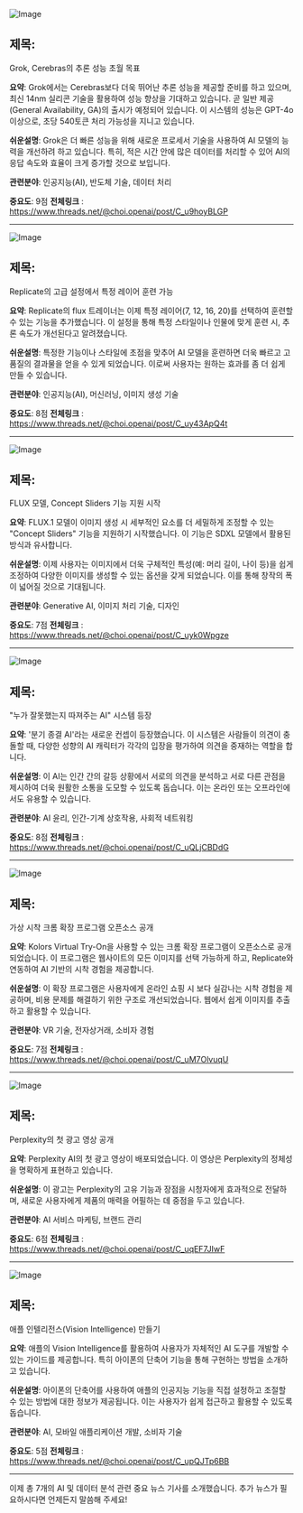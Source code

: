 ![Image](https://scontent-iad3-2.cdninstagram.com/v/t51.71878-15/458944070_555186886836995_2793796391761050506_n.jpg?_nc_cat=111&ccb=1-7&_nc_sid=18de74&_nc_ohc=s3pxHpuD2IwQ7kNvgHSgu3w&_nc_ht=scontent-iad3-2.cdninstagram.com&edm=ACx9VUEEAAAA&_nc_gid=A1_qTrLQvxNp3j40PWOIEJa&oh=00_AYCkiGM9SgzGYtP-ItuEeN7s2AY7Nog77TM2qjU7X-VuqQ&oe=66E699DE)

## 제목:
Grok, Cerebras의 추론 성능 초월 목표

**요약**:
Grok에서는 Cerebras보다 더욱 뛰어난 추론 성능을 제공할 준비를 하고 있으며, 최신 14nm 실리콘 기술을 활용하여 성능 향상을 기대하고 있습니다. 곧 일반 제공(General Availability, GA)의 출시가 예정되어 있습니다. 이 시스템의 성능은 GPT-4o이상으로, 초당 540토큰 처리 가능성을 지니고 있습니다.

**쉬운설명**:
Grok은 더 빠른 성능을 위해 새로운 프로세서 기술을 사용하여 AI 모델의 능력을 개선하려 하고 있습니다. 특히, 적은 시간 안에 많은 데이터를 처리할 수 있어 AI의 응답 속도와 효율이 크게 증가할 것으로 보입니다.

**관련분야**:
인공지능(AI), 반도체 기술, 데이터 처리

**중요도**: 9점
**전체링크** : https://www.threads.net/@choi.openai/post/C_u9hoyBLGP

---

![Image](https://scontent-iad3-1.cdninstagram.com/v/t51.29350-15/459045770_864986435694712_8606809391112930410_n.jpg?_nc_cat=110&ccb=1-7&_nc_sid=18de74&_nc_ohc=WKAyp49UWr8Q7kNvgHqloxL&_nc_ht=scontent-iad3-1.cdninstagram.com&edm=ACx9VUEEAAAA&_nc_gid=A1_qTrLQvxNp3j40PWOIEJa&oh=00_AYCEx7v0HaDvii4SDFp_ORmMtI-jE9GrArHTrrUo7hUM1g&oe=66E69E66)

## 제목:
Replicate의 고급 설정에서 특정 레이어 훈련 가능

**요약**:
Replicate의 flux 트레이너는 이제 특정 레이어(7, 12, 16, 20)를 선택하여 훈련할 수 있는 기능을 추가했습니다. 이 설정을 통해 특정 스타일이나 인물에 맞게 훈련 시, 추론 속도가 개선된다고 알려졌습니다.

**쉬운설명**:
특정한 기능이나 스타일에 초점을 맞추어 AI 모델을 훈련하면 더욱 빠르고 고품질의 결과물을 얻을 수 있게 되었습니다. 이로써 사용자는 원하는 효과를 좀 더 쉽게 만들 수 있습니다.

**관련분야**:
인공지능(AI), 머신러닝, 이미지 생성 기술

**중요도**: 8점
**전체링크** : https://www.threads.net/@choi.openai/post/C_uy43ApQ4t

---

![Image](https://scontent-iad3-1.cdninstagram.com/v/t51.29350-15/458962337_873256038064049_7120951373012950067_n.jpg?_nc_cat=107&ccb=1-7&_nc_sid=18de74&_nc_ohc=6r_MnGWJBskQ7kNvgHcxd73&_nc_ht=scontent-iad3-1.cdninstagram.com&edm=ACx9VUEEAAAA&_nc_gid=A1_qTrLQvxNp3j40PWOIEJa&oh=00_AYD1O5NG943ciES0QbEXygLcGi6O8sGGjn7Q9rPQgM4XvQ&oe=66E6A7E9)

## 제목:
FLUX 모델, Concept Sliders 기능 지원 시작

**요약**:
FLUX.1 모델이 이미지 생성 시 세부적인 요소를 더 세밀하게 조정할 수 있는 "Concept Sliders" 기능을 지원하기 시작했습니다. 이 기능은 SDXL 모델에서 활용된 방식과 유사합니다.

**쉬운설명**:
이제 사용자는 이미지에서 더욱 구체적인 특성(예: 머리 길이, 나이 등)을 쉽게 조정하여 다양한 이미지를 생성할 수 있는 옵션을 갖게 되었습니다. 이를 통해 창작의 폭이 넓어질 것으로 기대됩니다.

**관련분야**:
Generative AI, 이미지 처리 기술, 디자인

**중요도**: 7점
**전체링크** : https://www.threads.net/@choi.openai/post/C_uyk0Wpgze

---

![Image](https://scontent-iad3-1.cdninstagram.com/v/t51.71878-15/459121210_1547587952525773_4711315658828503770_n.jpg?_nc_cat=101&ccb=1-7&_nc_sid=18de74&_nc_ohc=cEHeFwvw0JsQ7kNvgEC7R9L&_nc_ht=scontent-iad3-1.cdninstagram.com&edm=ACx9VUEEAAAA&_nc_gid=A1_qTrLQvxNp3j40PWOIEJa&oh=00_AYC7DuXi1tw5UoXdfMfi3mKVQ2ZIS7LkYqBOGJWznweWJw&oe=66E68A9F)

## 제목:
"누가 잘못했는지 따져주는 AI" 시스템 등장

**요약**:
'분기 종결 AI'라는 새로운 컨셉이 등장했습니다. 이 시스템은 사람들이 의견이 충돌할 때, 다양한 성향의 AI 캐릭터가 각각의 입장을 평가하여 의견을 중재하는 역할을 합니다.

**쉬운설명**:
이 AI는 인간 간의 갈등 상황에서 서로의 의견을 분석하고 서로 다른 관점을 제시하여 더욱 원활한 소통을 도모할 수 있도록 돕습니다. 이는 온라인 또는 오프라인에서도 유용할 수 있습니다.

**관련분야**:
AI 윤리, 인간-기계 상호작용, 사회적 네트워킹

**중요도**: 8점
**전체링크** : https://www.threads.net/@choi.openai/post/C_uQLjCBDdG

---

![Image](https://scontent-iad3-1.cdninstagram.com/v/t51.71878-15/459199314_1172766143806031_2290012814230354961_n.jpg?_nc_cat=105&ccb=1-7&_nc_sid=18de74&_nc_ohc=JuR0S77uIAQQ7kNvgEWUM4y&_nc_ht=scontent-iad3-2.cdninstagram.com&edm=ACx9VUEEAAAA&_nc_gid=A1_qTrLQvxNp3j40PWOIEJa&oh=00_AYCOmCkhvtaqCUhc47pjQJ_xPq4e37WtMDXQ8cMSHWTGjw&oe=66E69754)

## 제목:
가상 시착 크롬 확장 프로그램 오픈소스 공개

**요약**:
Kolors Virtual Try-On을 사용할 수 있는 크롬 확장 프로그램이 오픈소스로 공개되었습니다. 이 프로그램은 웹사이트의 모든 이미지를 선택 가능하게 하고, Replicate와 연동하여 AI 기반의 시착 경험을 제공합니다.

**쉬운설명**:
이 확장 프로그램은 사용자에게 온라인 쇼핑 시 보다 실감나는 시착 경험을 제공하며, 비용 문제를 해결하기 위한 구조로 개선되었습니다. 웹에서 쉽게 이미지를 추출하고 활용할 수 있습니다.

**관련분야**:
VR 기술, 전자상거래, 소비자 경험

**중요도**: 7점
**전체링크** : https://www.threads.net/@choi.openai/post/C_uM7OlvuqU

--- 

![Image](https://scontent-iad3-1.cdninstagram.com/v/t51.29350-15/459199314_1013619410238782_4127882130464664147_n.jpg?_nc_cat=101&ccb=1-7&_nc_sid=18de74&_nc_ohc=DnQYJXR1dScQ7kNvgHzWObt&_nc_ht=scontent-iad3-1.cdninstagram.com&edm=ACx9VUEEAAAA&_nc_gid=A1_qTrLQvxNp3j40PWOIEJa&oh=00_AYBIoAFMbbZlDVil_U112lVVTpA7EyEWFwREL4vULCguwg&oe=66E6AF1D)

## 제목:
Perplexity의 첫 광고 영상 공개

**요약**:
Perplexity AI의 첫 광고 영상이 배포되었습니다. 이 영상은 Perplexity의 정체성을 명확하게 표현하고 있습니다.

**쉬운설명**:
이 광고는 Perplexity의 고유 기능과 장점을 시청자에게 효과적으로 전달하며, 새로운 사용자에게 제품의 매력을 어필하는 데 중점을 두고 있습니다.

**관련분야**:
AI 서비스 마케팅, 브랜드 관리

**중요도**: 6점
**전체링크** : https://www.threads.net/@choi.openai/post/C_uqEF7JIwF

---

![Image](https://scontent-iad3-1.cdninstagram.com/v/t51.29350-15/459045770_864986435694712_8606809391112930410_n.jpg?_nc_cat=110&ccb=1-7&_nc_sid=18de74&_nc_ohc=WKAyp49UWr8Q7kNvgHqloxL&_nc_ht=scontent-iad3-1.cdninstagram.com&edm=ACx9VUEEAAAA&_nc_gid=A1_qTrLQvxNp3j40PWOIEJa&oh=00_AYCEx7v0HaDvii4SDFp_ORmMtI-jE9GrArHTrrUo7hUM1g&oe=66E69E66)

## 제목:
애플 인텔리전스(Vision Intelligence) 만들기

**요약**:
애플의 Vision Intelligence를 활용하여 사용자가 자체적인 AI 도구를 개발할 수 있는 가이드를 제공합니다. 특히 아이폰의 단축어 기능을 통해 구현하는 방법을 소개하고 있습니다.

**쉬운설명**:
아이폰의 단축어를 사용하여 애플의 인공지능 기능을 직접 설정하고 조절할 수 있는 방법에 대한 정보가 제공됩니다. 이는 사용자가 쉽게 접근하고 활용할 수 있도록 돕습니다.

**관련분야**:
AI, 모바일 애플리케이션 개발, 소비자 기술

**중요도**: 5점
**전체링크** : https://www.threads.net/@choi.openai/post/C_upQJTp6BB

--- 

이제 총 7개의 AI 및 데이터 분석 관련 중요 뉴스 기사를 소개했습니다. 추가 뉴스가 필요하시다면 언제든지 말씀해 주세요!
